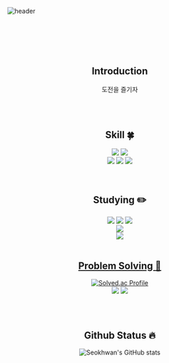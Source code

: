 <!-- 헤더 -->
![header](https://capsule-render.vercel.app/api?type=slice&color=auto&height=200&section=header&text=Hello&desc=I'm%20SeokHwan&fontSize=60&rotate=14&fontAlignY=25&fontAlign=75&descAlignY=43&descAlign=80&&animation=twinkling)
  <br/>  <br/>  <br/>  <br/>  <br/>  <br/>
<div align=center>
<!--소개-->

## Introduction
도전을 즐기자</br>
<br/><br/>  <br/>
 
 
 <!--기술스택-->
  ## Skill :four_leaf_clover:
  
  <!--백-->
   <img src="https://img.shields.io/badge/Spring-6DB33F?style=flat&logo=Spring&logoColor=white"/>
   <img src="https://img.shields.io/badge/MySQL-4479A1?style=flat&logo=MySQL&logoColor=white"/>
  <br/>
  <!--언어 및 툴 -->
   <img src="https://img.shields.io/badge/Java-007396?style=flat&logo=Java&logoColor=white"/>
   <img src="https://img.shields.io/badge/C++-007396?style=flat&logo=C++&logoColor=white"/>
  <img src="https://img.shields.io/badge/Python-007396?style=flat&logo=Python&logoColor=white"/>
<br/><br/>
    <br/>
 <!--공부중 -->
 
  ## Studying :pencil2: 
  <!--백-->
  <img src="https://img.shields.io/badge/Spring-6DB33F?style=flat&logo=Spring&logoColor=white"/>
  <img src="https://img.shields.io/badge/MySQL-4479A1?style=flat&logo=MySQL&logoColor=white"/>
  <img src="https://img.shields.io/badge/Docker-4479A1?style=flat&logo=Docker&logoColor=white"/>
 <!--언어 및 툴 --> <br/>
  <img src="https://img.shields.io/badge/Kotlin-007396?style=flat&logo=Kotlin&logoColor=white"/>
 <br/>
    <img src="https://img.shields.io/badge/Network-007396?style=flat&logo=Network&logoColor=white"/>
 <br/>
  <br/>
  
 <!--알고리즘 -->
 <a href="https://github.com/im2sh/Algorithm_study" > 
 
 ## Problem Solving :muscle: 
 </a>
 
[![Solved.ac Profile](http://mazassumnida.wtf/api/v2/generate_badge?boj=2sh)](https://solved.ac/2sh/)<br/>
  <img src="https://img.shields.io/badge/C++-007396?style=flat&logo=C++&logoColor=white"/>
  <img src="https://img.shields.io/badge/Python-007396?style=flat&logo=Python&logoColor=white"/>

<br/>
<br/>
  
## Github Status 🔥
  ![Seokhwan's GitHub stats](https://github-readme-stats.vercel.app/api?username=im2sh&show_icons=true&theme=radical)

  
 
</div>
